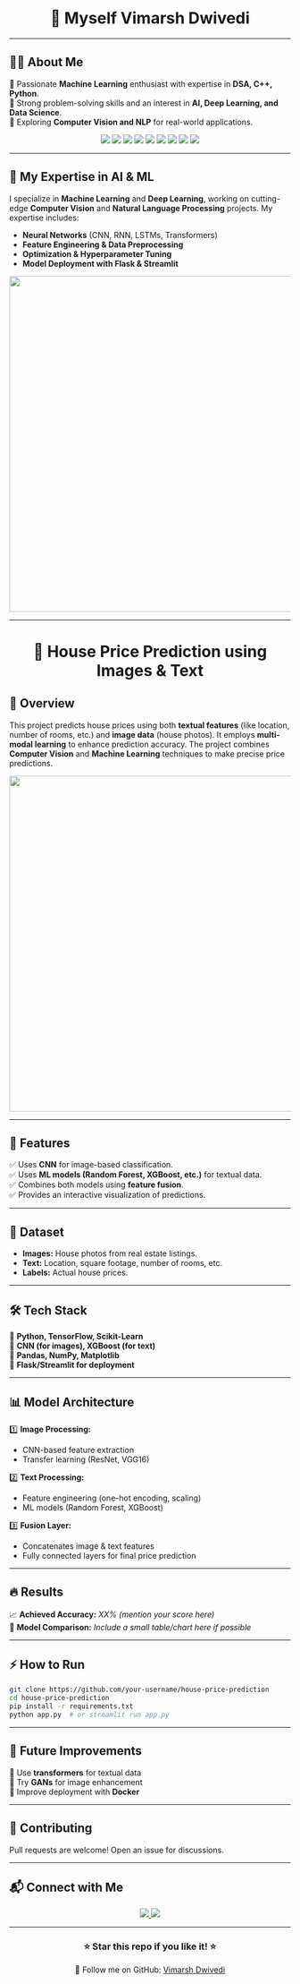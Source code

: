 <h1 align="center"> 🚀 Myself Vimarsh Dwivedi </h1>

---

## 👨‍💻 About Me  
🔹 Passionate **Machine Learning** enthusiast with expertise in **DSA, C++, Python**.  
🔹 Strong problem-solving skills and an interest in **AI, Deep Learning, and Data Science**.  
🔹 Exploring **Computer Vision and NLP** for real-world applications.  

<p align="center">
  <img src="https://img.shields.io/badge/Python-3776AB?style=for-the-badge&logo=python&logoColor=white"/>
  <img src="https://img.shields.io/badge/C++-00599C?style=for-the-badge&logo=c%2B%2B&logoColor=white"/>
  <img src="https://img.shields.io/badge/DSA-ff9900?style=for-the-badge&logo=algorithm&logoColor=white"/>
  <img src="https://img.shields.io/badge/MachineLearning-00bfff?style=for-the-badge&logo=ai&logoColor=white"/>
  <img src="https://img.shields.io/badge/NLP-ff1493?style=for-the-badge&logo=nlp&logoColor=white"/>
  <img src="https://img.shields.io/badge/ComputerVision-228B22?style=for-the-badge&logo=opencv&logoColor=white"/>
  <img src="https://img.shields.io/badge/DeepLearning-FF4500?style=for-the-badge&logo=deeplearning&logoColor=white"/>
  <img src="https://img.shields.io/badge/Node.js-339933?style=for-the-badge&logo=nodedotjs&logoColor=white"/>
  <img src="https://img.shields.io/badge/WebDevelopment-007acc?style=for-the-badge&logo=html5&logoColor=white"/>
</p>

---

## 🚀 My Expertise in AI & ML  
I specialize in **Machine Learning** and **Deep Learning**, working on cutting-edge **Computer Vision** and **Natural Language Processing** projects. My expertise includes:  
- **Neural Networks** (CNN, RNN, LSTMs, Transformers)  
- **Feature Engineering & Data Preprocessing**  
- **Optimization & Hyperparameter Tuning**  
- **Model Deployment with Flask & Streamlit**  

<p align="center">
  <img src="https://user-images.githubusercontent.com/your-ml-image.png" width="600"/>
</p>

---

<h1 align="center"> 🏡 House Price Prediction using Images & Text </h1>

## 📌 Overview  
This project predicts house prices using both **textual features** (like location, number of rooms, etc.) and **image data** (house photos). It employs **multi-modal learning** to enhance prediction accuracy. The project combines **Computer Vision** and **Machine Learning** techniques to make precise price predictions.

<p align="center">
  <img src="https://user-images.githubusercontent.com/your-image.png" width="600"/>
</p>

---

## 🚀 Features  
✅ Uses **CNN** for image-based classification.  
✅ Uses **ML models (Random Forest, XGBoost, etc.)** for textual data.  
✅ Combines both models using **feature fusion**.  
✅ Provides an interactive visualization of predictions.  

---

## 📂 Dataset  
- **Images:** House photos from real estate listings.  
- **Text:** Location, square footage, number of rooms, etc.  
- **Labels:** Actual house prices.  

---

## 🛠️ Tech Stack  
🔹 **Python, TensorFlow, Scikit-Learn**  
🔹 **CNN (for images), XGBoost (for text)**  
🔹 **Pandas, NumPy, Matplotlib**  
🔹 **Flask/Streamlit for deployment**  

---

## 📊 Model Architecture  
1️⃣ **Image Processing:**  
   - CNN-based feature extraction  
   - Transfer learning (ResNet, VGG16)  

2️⃣ **Text Processing:**  
   - Feature engineering (one-hot encoding, scaling)  
   - ML models (Random Forest, XGBoost)  

3️⃣ **Fusion Layer:**  
   - Concatenates image & text features  
   - Fully connected layers for final price prediction  

---

## 🔥 Results  
📈 **Achieved Accuracy:** *XX% (mention your score here)*  
🎯 **Model Comparison:** *Include a small table/chart here if possible*  

---

## ⚡ How to Run  
```bash
git clone https://github.com/your-username/house-price-prediction
cd house-price-prediction
pip install -r requirements.txt
python app.py  # or streamlit run app.py
```

---

## 🎯 Future Improvements  
📌 Use **transformers** for textual data  
📌 Try **GANs** for image enhancement  
📌 Improve deployment with **Docker**  

---

## 🤝 Contributing  
Pull requests are welcome! Open an issue for discussions.  

---

## 📬 Connect with Me  
<p align="center">
  <a href="https://www.linkedin.com/in/your-linkedin-profile" target="_blank">
    <img src="https://img.shields.io/badge/LinkedIn-0A66C2?style=for-the-badge&logo=linkedin&logoColor=white"/>
  </a>
  <a href="mailto:vimarshdwivedi260@gmail.com">
    <img src="https://img.shields.io/badge/Gmail-D14836?style=for-the-badge&logo=gmail&logoColor=white"/>
  </a>
</p>

---

<h3 align="center"> ⭐ Star this repo if you like it! ⭐ </h3>
<p align="center"> 🚀 Follow me on GitHub: <a href="https://https://github.com/VimarshDwivedi">Vimarsh Dwivedi</a> </p>
